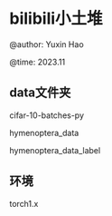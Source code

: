 # bilibili小土堆

@author: Yuxin Hao

@time: 2023.11

## data文件夹

cifar-10-batches-py

hymenoptera_data

hymenoptera_data_label

## 环境

torch1.x